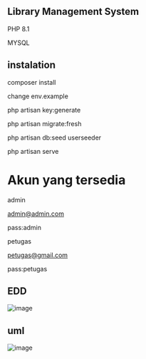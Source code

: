 
## Library Management System

PHP 8.1

MYSQL

## instalation
composer install

change env.example

php artisan key:generate

php artisan migrate:fresh

php artisan db:seed userseeder

php artisan serve

# Akun yang tersedia
admin

admin@admin.com

pass:admin

petugas

petugas@gmail.com

pass:petugas

## EDD
![image](https://github.com/kuronas/library/assets/110076250/6f0fa891-0683-4001-bfd8-7bf2be62b262)

## uml
![image](https://github.com/kuronas/library/assets/110076250/6406f5f8-60e4-4867-873b-81bede65902b)


